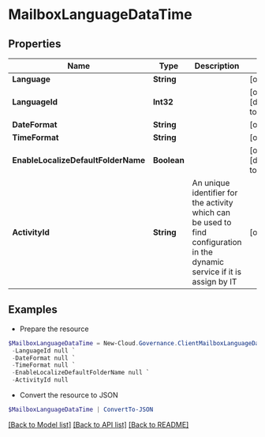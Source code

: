 # MailboxLanguageDataTime
## Properties

Name | Type | Description | Notes
------------ | ------------- | ------------- | -------------
**Language** | **String** |  | [optional] 
**LanguageId** | **Int32** |  | [optional] [default to 0]
**DateFormat** | **String** |  | [optional] 
**TimeFormat** | **String** |  | [optional] 
**EnableLocalizeDefaultFolderName** | **Boolean** |  | [optional] [default to $false]
**ActivityId** | **String** | An unique identifier for the activity which can be used to find configuration in the dynamic service if it is assign by IT | [optional] 

## Examples

- Prepare the resource
```powershell
$MailboxLanguageDataTime = New-Cloud.Governance.ClientMailboxLanguageDataTime  -Language null `
 -LanguageId null `
 -DateFormat null `
 -TimeFormat null `
 -EnableLocalizeDefaultFolderName null `
 -ActivityId null
```

- Convert the resource to JSON
```powershell
$MailboxLanguageDataTime | ConvertTo-JSON
```

[[Back to Model list]](../README.md#documentation-for-models) [[Back to API list]](../README.md#documentation-for-api-endpoints) [[Back to README]](../README.md)


